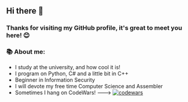 ## Hi there 👋
### Thanks for visiting my GitHub profile, it's great to meet you here! 😊
### 📚 About me:
 - I study at the university, and how cool it is!
 - I program on Python, C# and a little bit in C++
 - Beginner in Information Security
 - I will devote my free time Computer Science and Assembler
 - Sometimes I hang on CodeWars! ---> [![codewars](https://www.codewars.com/users/CoDSnet/badges/micro)](https://www.codewars.com/users/CoDSnet)



